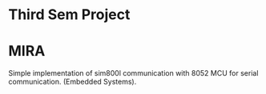 # Third Sem Project
# MIRA

Simple implementation of sim800l communication with 8052 MCU for serial communication. (Embedded Systems).
